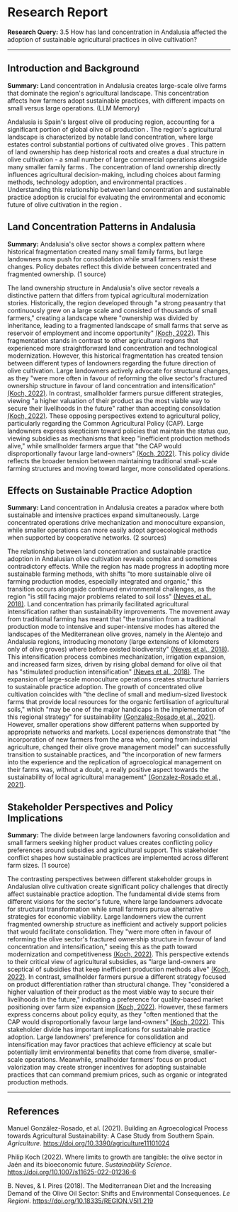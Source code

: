 # Research Report

**Research Query:** 3.5 How has land concentration in Andalusia affected the adoption of sustainable agricultural practices in olive cultivation?

---

## Introduction and Background

**Summary:** Land concentration in Andalusia creates large-scale olive farms that dominate the region's agricultural landscape. This concentration affects how farmers adopt sustainable practices, with different impacts on small versus large operations. (LLM Memory)

Andalusia is Spain's largest olive oil producing region, accounting for a significant portion of global olive oil production . The region's agricultural landscape is characterized by notable land concentration, where large estates control substantial portions of cultivated olive groves . This pattern of land ownership has deep historical roots and creates a dual structure in olive cultivation - a small number of large commercial operations alongside many smaller family farms . The concentration of land ownership directly influences agricultural decision-making, including choices about farming methods, technology adoption, and environmental practices . Understanding this relationship between land concentration and sustainable practice adoption is crucial for evaluating the environmental and economic future of olive cultivation in the region .

## Land Concentration Patterns in Andalusia

**Summary:** Andalusia's olive sector shows a complex pattern where historical fragmentation created many small family farms, but large landowners now push for consolidation while small farmers resist these changes. Policy debates reflect this divide between concentrated and fragmented ownership. (1 source)

The land ownership structure in Andalusia's olive sector reveals a distinctive pattern that differs from typical agricultural modernization stories. Historically, the region developed through "a strong peasantry that continuously grew on a large scale and consisted of thousands of small farmers," creating a landscape where "ownership was divided by inheritance, leading to a fragmented landscape of small farms that serve as reservoir of employment and income opportunity" [(Koch, 2022)](https://doi.org/10.1007/s11625-022-01236-6). This fragmentation stands in contrast to other agricultural regions that experienced more straightforward land concentration and technological modernization. However, this historical fragmentation has created tension between different types of landowners regarding the future direction of olive cultivation. Large landowners actively advocate for structural changes, as they "were more often in favour of reforming the olive sector's fractured ownership structure in favour of land concentration and intensification" [(Koch, 2022)](https://doi.org/10.1007/s11625-022-01236-6). In contrast, smallholder farmers pursue different strategies, viewing "a higher valuation of their product as the most viable way to secure their livelihoods in the future" rather than accepting consolidation [(Koch, 2022)](https://doi.org/10.1007/s11625-022-01236-6). These opposing perspectives extend to agricultural policy, particularly regarding the Common Agricultural Policy (CAP). Large landowners express skepticism toward policies that maintain the status quo, viewing subsidies as mechanisms that keep "inefficient production methods alive," while smallholder farmers argue that "the CAP would disproportionally favour large land-owners" [(Koch, 2022)](https://doi.org/10.1007/s11625-022-01236-6). This policy divide reflects the broader tension between maintaining traditional small-scale farming structures and moving toward larger, more consolidated operations.

## Effects on Sustainable Practice Adoption

**Summary:** Land concentration in Andalusia creates a paradox where both sustainable and intensive practices expand simultaneously. Large concentrated operations drive mechanization and monoculture expansion, while smaller operations can more easily adopt agroecological methods when supported by cooperative networks. (2 sources)

The relationship between land concentration and sustainable practice adoption in Andalusian olive cultivation reveals complex and sometimes contradictory effects. While the region has made progress in adopting more sustainable farming methods, with shifts "to more sustainable olive oil farming production modes, especially integrated and organic," this transition occurs alongside continued environmental challenges, as the region "is still facing major problems related to soil loss" [(Neves et al., 2018)](https://doi.org/10.18335/REGION.V5I1.219). Land concentration has primarily facilitated agricultural intensification rather than sustainability improvements. The movement away from traditional farming has meant that "the transition from a traditional production mode to intensive and super-intensive modes has altered the landscapes of the Mediterranean olive groves, namely in the Alentejo and Andalusia regions, introducing monotony (large extensions of kilometers only of olive groves) where before existed biodiversity" [(Neves et al., 2018)](https://doi.org/10.18335/REGION.V5I1.219). This intensification process combines mechanization, irrigation expansion, and increased farm sizes, driven by rising global demand for olive oil that has "stimulated production intensification" [(Neves et al., 2018)](https://doi.org/10.18335/REGION.V5I1.219). The expansion of large-scale monoculture operations creates structural barriers to sustainable practice adoption. The growth of concentrated olive cultivation coincides with "the decline of small and medium-sized livestock farms that provide local resources for the organic fertilisation of agricultural soils," which "may be one of the major handicaps in the implementation of this regional strategy" for sustainability [(Gonzalez-Rosado et al., 2021)](https://doi.org/10.3390/agriculture11101024). However, smaller operations show different patterns when supported by appropriate networks and markets. Local experiences demonstrate that "the incorporation of new farmers from the area who, coming from industrial agriculture, changed their olive grove management model" can successfully transition to sustainable practices, and "the incorporation of new farmers into the experience and the replication of agroecological management on their farms was, without a doubt, a really positive aspect towards the sustainability of local agricultural management" [(Gonzalez-Rosado et al., 2021)](https://doi.org/10.3390/agriculture11101024).

## Stakeholder Perspectives and Policy Implications

**Summary:** The divide between large landowners favoring consolidation and small farmers seeking higher product values creates conflicting policy preferences around subsidies and agricultural support. This stakeholder conflict shapes how sustainable practices are implemented across different farm sizes. (1 source)

The contrasting perspectives between different stakeholder groups in Andalusian olive cultivation create significant policy challenges that directly affect sustainable practice adoption. The fundamental divide stems from different visions for the sector's future, where large landowners advocate for structural transformation while small farmers pursue alternative strategies for economic viability. Large landowners view the current fragmented ownership structure as inefficient and actively support policies that would facilitate consolidation. They "were more often in favour of reforming the olive sector's fractured ownership structure in favour of land concentration and intensification," seeing this as the path toward modernization and competitiveness [(Koch, 2022)](https://doi.org/10.1007/s11625-022-01236-6). This perspective extends to their critical view of agricultural subsidies, as "large land-owners are sceptical of subsidies that keep inefficient production methods alive" [(Koch, 2022)](https://doi.org/10.1007/s11625-022-01236-6). In contrast, smallholder farmers pursue a different strategy focused on product differentiation rather than structural change. They "considered a higher valuation of their product as the most viable way to secure their livelihoods in the future," indicating a preference for quality-based market positioning over farm size expansion [(Koch, 2022)](https://doi.org/10.1007/s11625-022-01236-6). However, these farmers express concerns about policy equity, as they "often mentioned that the CAP would disproportionally favour large land-owners" [(Koch, 2022)](https://doi.org/10.1007/s11625-022-01236-6). This stakeholder divide has important implications for sustainable practice adoption. Large landowners' preference for consolidation and intensification may favor practices that achieve efficiency at scale but potentially limit environmental benefits that come from diverse, smaller-scale operations. Meanwhile, smallholder farmers' focus on product valorization may create stronger incentives for adopting sustainable practices that can command premium prices, such as organic or integrated production methods.

---

## References

Manuel González-Rosado, et al. (2021). Building an Agroecological Process towards Agricultural Sustainability: A Case Study from Southern Spain. *Agriculture*. https://doi.org/10.3390/agriculture11101024

Philip Koch (2022). Where limits to growth are tangible: the olive sector in Jaén and its bioeconomic future. *Sustainability Science*. https://doi.org/10.1007/s11625-022-01236-6

B. Neves, & I. Pires (2018). The Mediterranean Diet and the Increasing Demand of the Olive Oil Sector: Shifts and Environmental Consequences. *Le Regioni*. https://doi.org/10.18335/REGION.V5I1.219

